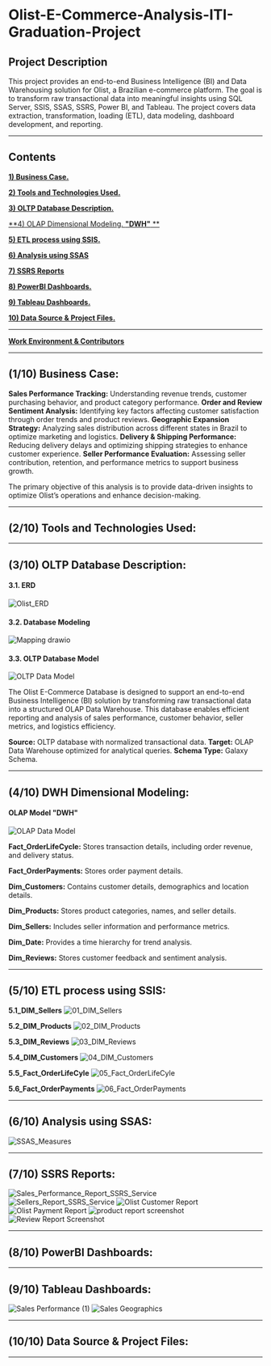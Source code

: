 # Olist-E-Commerce-Analysis-ITI-Graduation-Project
## Project Description
This project provides an end-to-end Business Intelligence (BI) and Data Warehousing solution for Olist, a Brazilian e-commerce platform. The goal is to transform raw transactional data into meaningful insights using SQL Server, SSIS, SSAS, SSRS, Power BI, and Tableau. The project covers data extraction, transformation, loading (ETL), data modeling, dashboard development, and reporting.
_____________________________________________________________________
## Contents 

<a href="">**1) Business Case.**</a>

<a href="">**2) Tools and Technologies Used.**</a>

<a href="">**3) OLTP Database Description.**</a>

<a href="">**4) OLAP Dimensional Modeling. **"DWH"** **</a>

<a href="">**5) ETL process using SSIS.**</a>

<a href="">**6) Analysis using SSAS**</a>

<a href="">**7) SSRS Reports**</a>

<a href="">**8) PowerBI Dashboards.**</a>

<a href="">**9) Tableau Dashboards.**</a>

<a href="">**10) Data Source & Project Files.**</a>

_____________________________________________________________________________________
<a href="">**Work Environment & Contributors**</a>
_____________________________________________________________________________________

## (1/10) Business Case:

**Sales Performance Tracking:** Understanding revenue trends, customer purchasing behavior, and product category performance.
**Order and Review Sentiment Analysis:** Identifying key factors affecting customer satisfaction through order trends and product reviews.
**Geographic Expansion Strategy:** Analyzing sales distribution across different states in Brazil to optimize marketing and logistics.
**Delivery & Shipping Performance:** Reducing delivery delays and optimizing shipping strategies to enhance customer experience.
**Seller Performance Evaluation:** Assessing seller contribution, retention, and performance metrics to support business growth.

The primary objective of this analysis is to provide data-driven insights to optimize Olist’s operations and enhance decision-making. 
_____________________________________________________________________________________
## (2/10) Tools and Technologies Used:


_____________________________________________________________________________________
## (3/10) OLTP Database Description:

#### 3.1. ERD
![Olist_ERD](https://github.com/user-attachments/assets/7b352f1b-3e09-4bf5-8520-2a94de39fa88)

#### 3.2. Database Modeling
![Mapping drawio](https://github.com/user-attachments/assets/a580435c-9446-4e0c-8107-8c3415699490)


#### 3.3. OLTP Database Model
![OLTP Data Model](https://github.com/user-attachments/assets/b8d48023-8670-4a91-991f-a43d41086295)


The Olist E-Commerce Database is designed to support an end-to-end Business Intelligence (BI) solution by transforming raw transactional data into a structured OLAP Data Warehouse. This database enables efficient reporting and analysis of sales performance, customer behavior, seller metrics, and logistics efficiency.

**Source:** OLTP database with normalized transactional data.
**Target:** OLAP Data Warehouse optimized for analytical queries.
**Schema Type:** Galaxy Schema.

_____________________________________________________________________________________
## (4/10) DWH Dimensional Modeling:

#### OLAP Model **"DWH"**

![OLAP Data Model](https://github.com/user-attachments/assets/553ced0c-8ac8-4dd7-9b9c-b190ee436a67)


**Fact_OrderLifeCycle:** Stores transaction details, including order revenue, and delivery status.

**Fact_OrderPayments:** Stores order payment details.

**Dim_Customers:** Contains customer details, demographics and location details.

**Dim_Products:** Stores product categories, names, and seller details.

**Dim_Sellers:** Includes seller information and performance metrics.

**Dim_Date:** Provides a time hierarchy for trend analysis.

**Dim_Reviews:** Stores customer feedback and sentiment analysis.


_____________________________________________________________________________________
## (5/10) ETL process using SSIS:

**5.1_DIM_Sellers**
![01_DIM_Sellers](https://github.com/user-attachments/assets/b125c561-add2-46af-a9aa-59ac5d77c04f)

**5.2_DIM_Products**
![02_DIM_Products](https://github.com/user-attachments/assets/180a4f8e-6453-4749-8081-b7e46f255893)

**5.3_DIM_Reviews**
![03_DIM_Reviews](https://github.com/user-attachments/assets/e2f62343-30c5-4c0b-b4cb-ebc2ca59af04)

**5.4_DIM_Customers**
![04_DIM_Customers](https://github.com/user-attachments/assets/96a28d88-b807-4c18-a8bd-ec9e6f066445)

**5.5_Fact_OrderLifeCyle**
![05_Fact_OrderLifeCyle](https://github.com/user-attachments/assets/28f94337-e86b-4d54-b72e-2fa418a35732)

**5.6_Fact_OrderPayments**
![06_Fact_OrderPayments](https://github.com/user-attachments/assets/9102eb39-c7ad-4540-9f32-ebbecc422ff6)

_____________________________________________________________________________________
## (6/10) Analysis using SSAS:

![SSAS_Measures](https://github.com/user-attachments/assets/14c7168b-f5ae-4176-ac8f-c70dfcc5f992)

_____________________________________________________________________________________
## (7/10) SSRS Reports:

![Sales_Performance_Report_SSRS_Service](https://github.com/user-attachments/assets/f79471df-16c4-4161-862a-baf62e782526)
![Sellers_Report_SSRS_Service](https://github.com/user-attachments/assets/6ef512e6-0e84-442f-a78e-1852e62ae0ab)
![Olist Customer Report](https://github.com/user-attachments/assets/8c765bc2-234b-422e-9545-d5e7055467f6)
![Olist Payment Report](https://github.com/user-attachments/assets/f2514c45-2506-4b0b-ad0b-02ac4a97cd67)
![product report screenshot](https://github.com/user-attachments/assets/81d5fee4-ab5c-4f5c-9fba-c7b8734c53e1)
![Review Report Screenshot](https://github.com/user-attachments/assets/57385495-d7aa-40b6-a233-d031ab59d99c)

_____________________________________________________________________________________
## (8/10) PowerBI Dashboards:

_____________________________________________________________________________________
## (9/10) Tableau Dashboards:
![Sales Performance (1)](https://github.com/user-attachments/assets/cfe84165-ada3-458a-869e-5980dbe4fd2c)
![Sales Geographics](https://github.com/user-attachments/assets/5cda3f03-46f3-4ac1-b9a0-14ddda6f2fad)

_____________________________________________________________________________________
## (10/10) Data Source & Project Files:

_____________________________________________________________________________________










